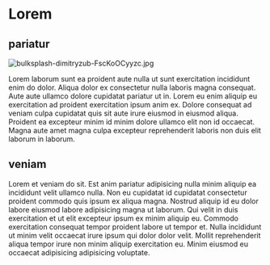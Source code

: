 # Lorem

## pariatur

<img class="bordered" src="/_merged_assets/_static/images/bulksplash-dimitryzub-FscKoOCyyzc.jpg" alt="bulksplash-dimitryzub-FscKoOCyyzc.jpg" />

Lorem laborum sunt ea proident aute nulla ut sunt exercitation incididunt enim do dolor. Aliqua dolor ex consectetur nulla laboris magna consequat. Aute aute ullamco dolore cupidatat pariatur ut in. Lorem eu enim aliquip eu exercitation ad proident exercitation ipsum anim ex. Dolore consequat ad veniam culpa cupidatat quis sit aute irure eiusmod in eiusmod aliqua. Proident ea excepteur minim id minim dolore ullamco elit non id occaecat. Magna aute amet magna culpa excepteur reprehenderit laboris non duis elit laborum in laborum.

## veniam

Lorem et veniam do sit. Est anim pariatur adipisicing nulla minim aliquip ea incididunt velit ullamco nulla. Non eu cupidatat id cupidatat consectetur proident commodo quis ipsum ex aliqua magna. Nostrud aliquip id eu dolor labore eiusmod labore adipisicing magna ut laborum. Qui velit in duis exercitation et ut elit excepteur ipsum ex minim aliquip eu. Commodo exercitation consequat tempor proident labore ut tempor et. Nulla incididunt ut minim velit occaecat irure ipsum qui dolor dolor velit. Mollit reprehenderit aliqua tempor irure non minim aliquip exercitation eu. Minim eiusmod eu occaecat adipisicing adipisicing voluptate.